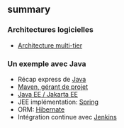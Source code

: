 ## summary

### Architectures logicielles

- [Architecture multi-tier](n_tier.md)

### Un exemple avec Java

- Récap express de [Java](java.md)
- [Maven, gérant de projet](java.md#maven)
- [Java EE / Jakarta EE](j2e.md)
- JEE implémentation: [Spring](spring.md)
- ORM: [Hibernate](hibernate.md)
- Intégration continue avec [Jenkins](jenkins.md)